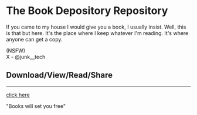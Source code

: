 # The Book Depository Repository 
If you came to my house I would give you a book, I usually insist. Well, this is that but here.
It's the place where I keep whatever I'm reading. It's where anyone can get a copy.  

(NSFW)                                  
X - @junk__tech

## Download/View/Read/Share 

---


[click here](/pdfs.md)

"Books will set you free"




